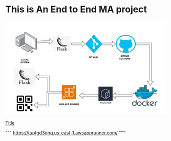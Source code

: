 # This is An End to End MA project
![Alt text](insurationcost_page-0001.jpg)


[Title](qrcode_cenerator.py)

"""
https://tupfgd3qnq.us-east-1.awsapprunner.com/
"""